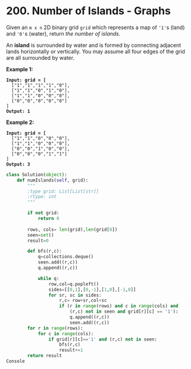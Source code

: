 # 200. Number of Islands - Graphs

Given an `m x n` 2D binary grid `grid` which represents a map of `'1'`s (land) and `'0'`s (water), return _the number of islands_.

An **island** is surrounded by water and is formed by connecting adjacent lands horizontally or vertically. You may assume all four edges of the grid are all surrounded by water.

&#x20;

**Example 1:**

<pre><code><strong>Input: grid = [
</strong>  ["1","1","1","1","0"],
  ["1","1","0","1","0"],
  ["1","1","0","0","0"],
  ["0","0","0","0","0"]
]
<strong>Output: 1
</strong></code></pre>

**Example 2:**

<pre><code><strong>Input: grid = [
</strong>  ["1","1","0","0","0"],
  ["1","1","0","0","0"],
  ["0","0","1","0","0"],
  ["0","0","0","1","1"]
]
<strong>Output: 3
</strong></code></pre>

```python
class Solution(object):
    def numIslands(self, grid):
        """
        :type grid: List[List[str]]
        :rtype: int
        """

        if not grid:
            return 0
        
        rows, cols= len(grid),len(grid[0])
        seen=set()
        result=0

        def bfs(r,c):
            q=collections.deque()
            seen.add((r,c))
            q.append((r,c))

            while q:
                row,col=q.popleft()
                sides=[[0,1],[0,-1],[1,0],[-1,0]]
                for sr, sc in sides:
                    r,c= row+sr,col+sc
                    if (r in range(rows) and c in range(cols) and
                        (r,c) not in seen and grid[r][c] == '1'):
                        q.append((r,c))
                        seen.add((r,c))
        for r in range(rows):
            for c in range(cols):
                if grid[r][c]=='1' and (r,c) not in seen:
                    bfs(r,c)
                    result+=1
        return result
Console

```
